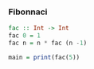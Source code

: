### Fibonnaci
```haskell
fac :: Int -> Int
fac 0 = 1
fac n = n * fac (n -1)

main = print(fac(5))
```
